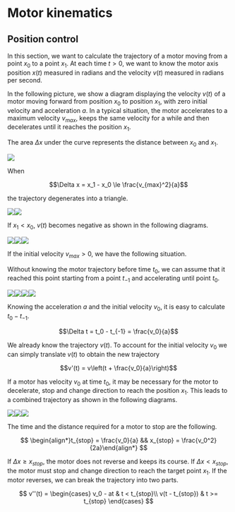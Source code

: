 # Motor kinematics

## Position control

In this section, we want to calculate the trajectory of a motor moving from a point $x_0$ to a point $x_1$. At each time $t > 0$, we want to know the motor axis position $x(t)$ measured in radians and the velocity $v(t)$ measured in radians per second.

In the following picture, we show a diagram displaying the velocity $v(t)$ of a motor moving forward from position $x_0$ to position $x_1$, with zero initial velocity and acceleration $a$. In a typical situation, the motor accelerates to a maximum velocity $v_{max}$, keeps the same velocity for a while and then decelerates until it reaches the position $x_1$.

The area $\Delta x$ under the curve represents the distance between $x_0$ and $x_1$.

<img src="svg/forward_1.svg">

When

$$\Delta x = x_1 - x_0 \le \frac{v_{max}^2}{a}$$

the trajectory degenerates into a triangle.

<img src="svg/forward_2.svg"><img src="svg/forward_3.svg">

If $x_1< x_0$, $v(t)$ becomes negative as shown in the following diagrams.

<img src="svg/reverse_1.svg"><img src="svg/reverse_2.svg"><img src="svg/reverse_3.svg">

If the initial velocity $v_{max} \gt 0$, we have the following situation.

Without knowing the motor trajectory before time $t_0$, we can assume that it reached this point starting from a point $t_{-1}$ and accelerating until point $t_0$.

<img src="svg/forward_translated_1.svg"><img src="svg/forward_translated_2.svg"><img src="svg/forward_translated_3.svg"><img src="svg/forward_translated_4.svg">

Knowing the acceleration $a$ and the initial velocity $v_0$, it is easy to calculate $t_0 - t_{-1}$.

$$\Delta t = t_0 - t_{-1} = \frac{v_0}{a}$$

We already know the trajectory $v(t)$. To account for the initial velocity $v_0$ we can simply translate $v(t)$ to obtain the new trajectory

$$v'(t) = v\left(t + \frac{v_0}{a}\right)$$

If a motor has velocity $v_0$ at time $t_0$, it may be necessary for the motor to decelerate, stop and change direction to reach the position $x_1$. This leads to a combined trajectory as shown in the following diagrams.

<img src="svg/combined_1.svg"><img src="svg/combined_2.svg"><img src="svg/combined_3.svg">

The time and the distance required for a motor to stop are the following.

$$
\begin{align*}t_{stop} = \frac{v_0}{a} && x_{stop} = \frac{v_0^2}{2a}\end{align*}
$$

If $\Delta x \ge x_{stop}$, the motor does not reverse and keeps its course. If $\Delta x < x_{stop}$, the motor must stop and change direction to reach the target point $x_1$.
If the motor reverses, we can break the trajectory into two parts.

$$
v''(t) =
\begin{cases}
v_0 - at & t < t_{stop}\\
v(t - t_{stop}) & t >= t_{stop}
\end{cases}
$$
